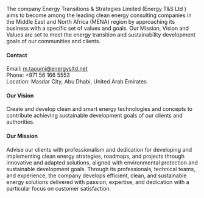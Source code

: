 



The company Energy Transitions & Strategies Limited (Energy T&S Ltd ) aims to become among the leading clean energy consulting companies in the Middle East and North Africa (MENA) region by approaching its business with a specific set of values and goals. Our Mission, Vision and Values are set to meet the energy transition and sustainability development goals of our communities and clients.

#### Contact

Email: m.taoumi@energysltd.net\
Phone: +971 56 166 5553\
Location: Masdar City, Abu Dhabi, United Arab Emirates

#### Our Vision
Create and develop clean and smart energy technologies and concepts to contribute achieving sustainable development goals of our clients and authorities. 

#### Our Mission
Advise our clients with professionalism and dedication for developing and implementing clean energy strategies, roadmaps, and projects through innovative and adapted solutions, aligned with environmental protection and sustainable development goals. Through its professionals, technical teams, and experience, the company develops efficient, clean, and sustainable energy solutions delivered with passion, expertise, and dedication with a particular focus on customer satisfaction.


